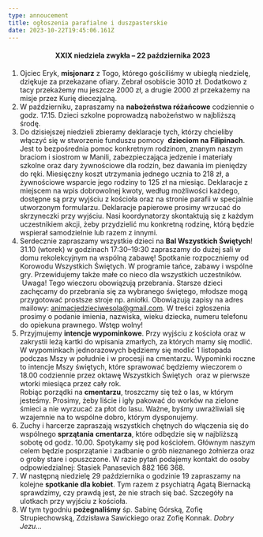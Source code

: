 ```yaml
---
type: annoucement
title: ogłoszenia parafialne i duszpasterskie
date: 2023-10-22T19:45:06.161Z
---
```

<h4 style="text-align:center;">XXIX niedziela zwykła – 22 października 2023</h4>

1. Ojciec Eryk, **misjonarz** z Togo, którego gościliśmy w ubiegłą niedzielę, dziękuje za przekazane ofiary. Zebrał osobiście 3010 zł. Dodatkowo z tacy przekażemy mu jeszcze 2000 zł, a drugie 2000 zł przekażemy na misje przez Kurię diecezjalną.
2. W październiku, zapraszamy na **nabożeństwa różańcowe** codziennie o godz. 17.15. Dzieci szkolne poprowadzą nabożeństwo w najbliższą środę.
3. Do dzisiejszej niedzieli zbieramy deklaracje tych, którzy chcieliby włączyć się w stworzenie funduszu pomocy  **dzieciom na Filipinach**. Jest to bezpośrednia pomoc konkretnym rodzinom, znanym naszym braciom i siostrom w Manili, zabezpieczająca jedzenie i materiały szkolne oraz dary żywnościowe dla rodzin, bez dawania im pieniędzy do ręki. Miesięczny koszt utrzymania jednego ucznia to 218 zł, a żywnościowe wsparcie jego rodziny to 125 zł na miesiąc. Deklaracje z miejscem na wpis dobrowolnej kwoty, według możliwości każdego, dostępne są przy wyjściu z kościoła oraz na stronie parafii w specjalnie utworzonym formularzu. Deklaracje papierowe prosimy wrzucać do skrzyneczki przy wyjściu. Nasi koordynatorzy skontaktują się z każdym uczestnikiem akcji, żeby przydzielić mu konkretną rodzinę, którą będzie wspierał samodzielnie lub razem z innymi.
4. Serdecznie zapraszamy wszystkie dzieci na **Bal Wszystkich Świętych**! 31.10 (wtorek) w godzinach 17:30–19:30 zapraszamy do dużej sali w domu rekolekcyjnym na wspólną zabawę! Spotkanie rozpoczniemy od Korowodu Wszystkich Świętych. W programie tańce, zabawy i wspólne gry. Przewidujemy także małe co nieco dla wszystkich uczestników.  Uwaga! Tego wieczoru obowiązują przebrania. Starsze dzieci zachęcamy do przebrania się za wybranego świętego, młodsze mogą przygotować prostsze stroje np. aniołki. Obowiązują zapisy na adres mailowy: animacjedzieciwesola@gmail.com. W treści zgłoszenia prosimy o podanie imienia, nazwiska, wieku dziecka, numeru telefonu do opiekuna prawnego. Wstęp wolny!
5. Przyjmujemy **intencje wypominkowe**. Przy wyjściu z kościoła oraz w zakrystii leżą kartki do wpisania zmarłych, za których mamy się modlić. W wypominkach jednorazowych będziemy się modlić 1 listopada podczas Mszy w południe i w procesji na cmentarzu. Wypominki roczne to intencje Mszy świętych, które sprawować będziemy wieczorem o 18.00 codziennie przez oktawę Wszystkich Świętych  oraz w pierwsze wtorki miesiąca przez cały rok.\
   Robiąc porządki na **cmentarzu**, troszczmy się też o las, w którym jesteśmy. Prosimy, żeby liście i igły pakować do worków na zielone śmieci a nie wyrzucać za płot do lasu. Ważne, byśmy uwrażliwiali się wzajemnie na to wspólne dobro, którym dysponujemy.
6. Zuchy i harcerze zapraszają wszystkich chętnych do włączenia się do wspólnego **sprzątania** **cmentarza**, które odbędzie się w najbliższą sobotę od godz. 10.00. Spotykamy się pod kościołem. Głównym naszym celem będzie posprzątanie i zadbanie o grób nieznanego żołnierza oraz o groby stare i opuszczone. W razie pytań podajemy kontakt do osoby odpowiedzialnej: Stasiek Panasevich 882 166 368.
7. W następną niedzielę 29 października o godzinie 19 zapraszamy na kolejne **spotkanie dla kobiet**. Tym razem z psychiatrą Agatą Biernacką sprawdzimy, czy prawdą jest, że nie strach się bać. Szczegóły na ulotkach przy wyjściu z kościoła. 
8. W tym tygodniu **pożegnaliśmy** śp. Sabinę Górską, Zofię Strupiechowską, Zdzisława Sawickiego oraz Zofię Konnak. *Dobry Jezu…*

<!--EndFragment-->